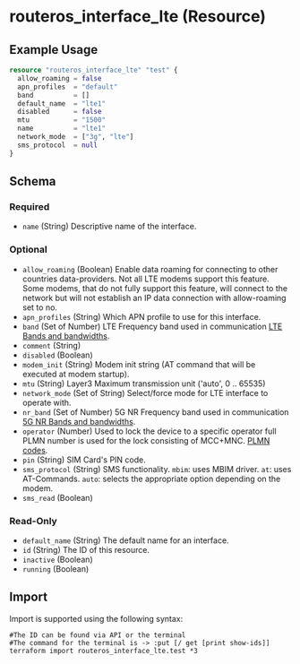 # routeros_interface_lte (Resource)


## Example Usage
```terraform
resource "routeros_interface_lte" "test" {
  allow_roaming = false
  apn_profiles  = "default"
  band          = []
  default_name  = "lte1"
  disabled      = false
  mtu           = "1500"
  name          = "lte1"
  network_mode  = ["3g", "lte"]
  sms_protocol  = null
}
```

<!-- schema generated by tfplugindocs -->
## Schema

### Required

- `name` (String) Descriptive name of the interface.

### Optional

- `allow_roaming` (Boolean) Enable data roaming for connecting to other countries data-providers. Not all LTE modems support this feature. Some modems, that do not fully support this feature, will connect to the network but will not establish an IP data connection with allow-roaming set to no.
- `apn_profiles` (String) Which APN profile to use for this interface.
- `band` (Set of Number) LTE Frequency band used in communication [LTE Bands and bandwidths](https://en.wikipedia.org/wiki/LTE_frequency_bands#Frequency_bands_and_channel_bandwidths).
- `comment` (String)
- `disabled` (Boolean)
- `modem_init` (String) Modem init string (AT command that will be executed at modem startup).
- `mtu` (String) Layer3 Maximum transmission unit ('auto', 0 .. 65535)
- `network_mode` (Set of String) Select/force mode for LTE interface to operate with.
- `nr_band` (Set of Number) 5G NR Frequency band used in communication [5G NR Bands and bandwidths](https://en.wikipedia.org/wiki/5G_NR_frequency_bands).
- `operator` (Number) Used to lock the device to a specific operator full PLMN number is used for the lock consisting of MCC+MNC. [PLMN codes](https://en.wikipedia.org/wiki/Public_land_mobile_network).
- `pin` (String) SIM Card's PIN code.
- `sms_protocol` (String) SMS functionality. `mbim`: uses MBIM driver. `at`: uses AT-Commands. `auto`: selects the appropriate option depending on the modem.
- `sms_read` (Boolean)

### Read-Only

- `default_name` (String) The default name for an interface.
- `id` (String) The ID of this resource.
- `inactive` (Boolean)
- `running` (Boolean)

## Import
Import is supported using the following syntax:
```shell
#The ID can be found via API or the terminal
#The command for the terminal is -> :put [/ get [print show-ids]]
terraform import routeros_interface_lte.test *3
```
